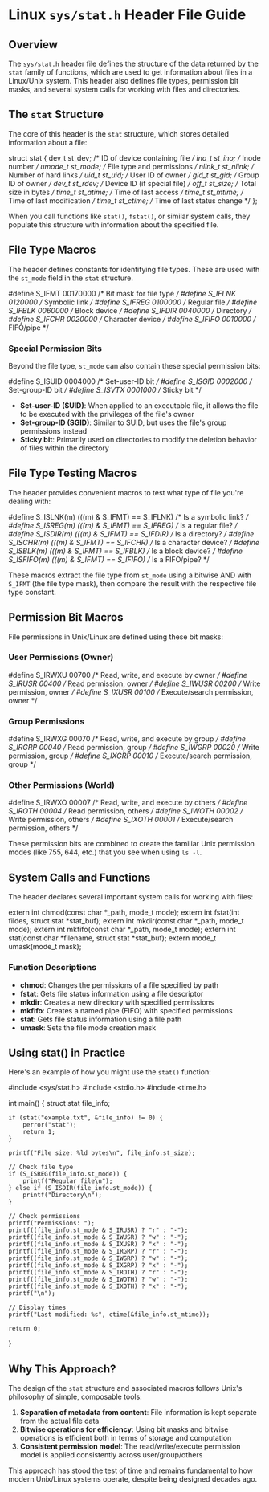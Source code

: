 # Linux `sys/stat.h` Header File Guide

## Overview

The `sys/stat.h` header file defines the structure of the data returned by the `stat` family of functions, which are used to get information about files in a Linux/Unix system. This header also defines file types, permission bit masks, and several system calls for working with files and directories.

## The `stat` Structure

The core of this header is the `stat` structure, which stores detailed information about a file:


struct stat {
    dev_t   st_dev;     /* ID of device containing file */
    ino_t   st_ino;     /* Inode number */
    umode_t st_mode;    /* File type and permissions */
    nlink_t st_nlink;   /* Number of hard links */
    uid_t   st_uid;     /* User ID of owner */
    gid_t   st_gid;     /* Group ID of owner */
    dev_t   st_rdev;    /* Device ID (if special file) */
    off_t   st_size;    /* Total size in bytes */
    time_t  st_atime;   /* Time of last access */
    time_t  st_mtime;   /* Time of last modification */
    time_t  st_ctime;   /* Time of last status change */
};


When you call functions like `stat()`, `fstat()`, or similar system calls, they populate this structure with information about the specified file.

## File Type Macros

The header defines constants for identifying file types. These are used with the `st_mode` field in the `stat` structure.


#define S_IFMT  00170000   /* Bit mask for file type */
#define S_IFLNK  0120000   /* Symbolic link */
#define S_IFREG  0100000   /* Regular file */
#define S_IFBLK  0060000   /* Block device */
#define S_IFDIR  0040000   /* Directory */
#define S_IFCHR  0020000   /* Character device */
#define S_IFIFO  0010000   /* FIFO/pipe */


### Special Permission Bits

Beyond the file type, `st_mode` can also contain these special permission bits:


#define S_ISUID  0004000   /* Set-user-ID bit */
#define S_ISGID  0002000   /* Set-group-ID bit */
#define S_ISVTX  0001000   /* Sticky bit */


- **Set-user-ID (SUID)**: When applied to an executable file, it allows the file to be executed with the privileges of the file's owner
- **Set-group-ID (SGID)**: Similar to SUID, but uses the file's group permissions instead
- **Sticky bit**: Primarily used on directories to modify the deletion behavior of files within the directory

## File Type Testing Macros

The header provides convenient macros to test what type of file you're dealing with:


#define S_ISLNK(m)  (((m) & S_IFMT) == S_IFLNK)  /* Is a symbolic link? */
#define S_ISREG(m)  (((m) & S_IFMT) == S_IFREG)  /* Is a regular file? */
#define S_ISDIR(m)  (((m) & S_IFMT) == S_IFDIR)  /* Is a directory? */
#define S_ISCHR(m)  (((m) & S_IFMT) == S_IFCHR)  /* Is a character device? */
#define S_ISBLK(m)  (((m) & S_IFMT) == S_IFBLK)  /* Is a block device? */
#define S_ISFIFO(m) (((m) & S_IFMT) == S_IFIFO)  /* Is a FIFO/pipe? */


These macros extract the file type from `st_mode` using a bitwise AND with `S_IFMT` (the file type mask), then compare the result with the respective file type constant.

## Permission Bit Macros

File permissions in Unix/Linux are defined using these bit masks:

### User Permissions (Owner)

#define S_IRWXU 00700   /* Read, write, and execute by owner */
#define S_IRUSR 00400   /* Read permission, owner */
#define S_IWUSR 00200   /* Write permission, owner */
#define S_IXUSR 00100   /* Execute/search permission, owner */


### Group Permissions

#define S_IRWXG 00070   /* Read, write, and execute by group */
#define S_IRGRP 00040   /* Read permission, group */
#define S_IWGRP 00020   /* Write permission, group */
#define S_IXGRP 00010   /* Execute/search permission, group */


### Other Permissions (World)

#define S_IRWXO 00007   /* Read, write, and execute by others */
#define S_IROTH 00004   /* Read permission, others */
#define S_IWOTH 00002   /* Write permission, others */
#define S_IXOTH 00001   /* Execute/search permission, others */


These permission bits are combined to create the familiar Unix permission modes (like 755, 644, etc.) that you see when using `ls -l`.

## System Calls and Functions

The header declares several important system calls for working with files:


extern int chmod(const char *_path, mode_t mode);
extern int fstat(int fildes, struct stat *stat_buf);
extern int mkdir(const char *_path, mode_t mode);
extern int mkfifo(const char *_path, mode_t mode);
extern int stat(const char *filename, struct stat *stat_buf);
extern mode_t umask(mode_t mask);


### Function Descriptions

- **chmod**: Changes the permissions of a file specified by path
- **fstat**: Gets file status information using a file descriptor
- **mkdir**: Creates a new directory with specified permissions
- **mkfifo**: Creates a named pipe (FIFO) with specified permissions
- **stat**: Gets file status information using a file path
- **umask**: Sets the file mode creation mask

## Using stat() in Practice

Here's an example of how you might use the `stat()` function:


#include <sys/stat.h>
#include <stdio.h>
#include <time.h>

int main() {
    struct stat file_info;
    
    if (stat("example.txt", &file_info) != 0) {
        perror("stat");
        return 1;
    }
    
    printf("File size: %ld bytes\n", file_info.st_size);
    
    // Check file type
    if (S_ISREG(file_info.st_mode)) {
        printf("Regular file\n");
    } else if (S_ISDIR(file_info.st_mode)) {
        printf("Directory\n");
    }
    
    // Check permissions
    printf("Permissions: ");
    printf((file_info.st_mode & S_IRUSR) ? "r" : "-");
    printf((file_info.st_mode & S_IWUSR) ? "w" : "-");
    printf((file_info.st_mode & S_IXUSR) ? "x" : "-");
    printf((file_info.st_mode & S_IRGRP) ? "r" : "-");
    printf((file_info.st_mode & S_IWGRP) ? "w" : "-");
    printf((file_info.st_mode & S_IXGRP) ? "x" : "-");
    printf((file_info.st_mode & S_IROTH) ? "r" : "-");
    printf((file_info.st_mode & S_IWOTH) ? "w" : "-");
    printf((file_info.st_mode & S_IXOTH) ? "x" : "-");
    printf("\n");
    
    // Display times
    printf("Last modified: %s", ctime(&file_info.st_mtime));
    
    return 0;
}


## Why This Approach?

The design of the `stat` structure and associated macros follows Unix's philosophy of simple, composable tools:

1. **Separation of metadata from content**: File information is kept separate from the actual file data
2. **Bitwise operations for efficiency**: Using bit masks and bitwise operations is efficient both in terms of storage and computation
3. **Consistent permission model**: The read/write/execute permission model is applied consistently across user/group/others

This approach has stood the test of time and remains fundamental to how modern Unix/Linux systems operate, despite being designed decades ago.

